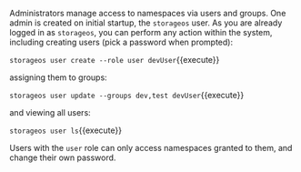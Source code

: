 Administrators manage access to namespaces via users and groups. One admin is
created on initial startup, the `storageos` user. As you are already logged in
as `storageos`, you can perform any action within the system, including creating
users (pick a password when prompted):

`storageos user create --role user devUser`{{execute}}

 assigning them to groups:

`storageos user update --groups dev,test devUser`{{execute}}

and viewing all users:

`storageos user ls`{{execute}}

Users with the `user` role can only access namespaces granted to them, and
change their own password.

